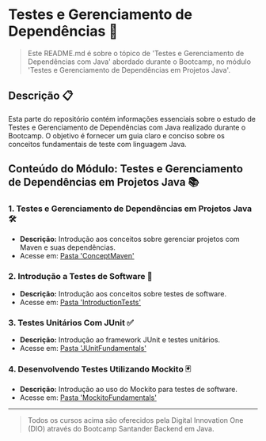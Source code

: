 # Testes e Gerenciamento de Dependências 🧪

> Este README.md é sobre o tópico de 'Testes e Gerenciamento de Dependências com Java' abordado durante o Bootcamp, no módulo 'Testes e Gerenciamento de Dependências em Projetos Java'.

## Descrição 📋
Esta parte do repositório contém informações essenciais sobre o estudo de Testes e Gerenciamento de Dependências com Java realizado durante o Bootcamp. O objetivo é fornecer um guia claro e conciso sobre os conceitos fundamentais de teste com linguagem Java.

## Conteúdo do Módulo: Testes e Gerenciamento de Dependências em Projetos Java 📚

### **1. Testes e Gerenciamento de Dependências em Projetos Java** 🛠️
- **Descrição:** Introdução aos conceitos sobre gerenciar projetos com Maven e suas dependências.
- Acesse em: [Pasta 'ConceptMaven'](ConceptMaven)

### **2. Introdução a Testes de Software** 🚀
- **Descrição:** Introdução aos conceitos sobre testes de software.
- Acesse em: [Pasta 'IntroductionTests'](IntroductionTests)

### **3. Testes Unitários Com JUnit** ✅
- **Descrição:** Introdução ao framework JUnit e testes unitários.
- Acesse em: [Pasta 'JUnitFundamentals'](JUnitFundamentals)

### **4. Desenvolvendo Testes Utilizando Mockito** 🃏
- **Descrição:** Introdução ao uso do Mockito para testes de software.
- Acesse em: [Pasta 'MockitoFundamentals'](MockitoFundamentals)

-------------------------------------

> Todos os cursos acima são oferecidos pela Digital Innovation One (DIO) através do Bootcamp Santander Backend em Java.
